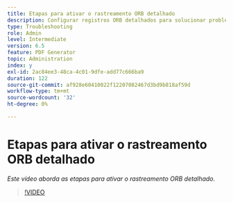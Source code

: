 ```yaml
---
title: Etapas para ativar o rastreamento ORB detalhado
description: Configurar registros ORB detalhados para solucionar problemas de PDF Generator
type: Troubleshooting
role: Admin
level: Intermediate
version: 6.5
feature: PDF Generator
topic: Administration
index: y
exl-id: 2ac84ee3-48ca-4c01-9dfe-add77c666ba9
duration: 122
source-git-commit: af928e60410022f12207082467d3bd9b818af59d
workflow-type: tm+mt
source-wordcount: '32'
ht-degree: 0%

---
```


# Etapas para ativar o rastreamento ORB detalhado

*Este vídeo aborda as etapas para ativar o rastreamento ORB detalhado.*

>[!VIDEO](https://video.tv.adobe.com/v/335526?quality=12&learn=on)
